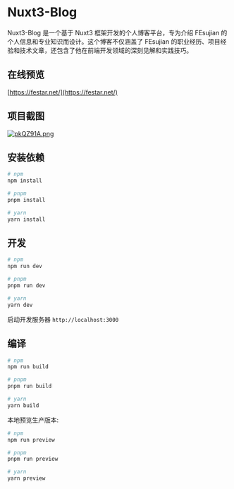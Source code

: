 # Nuxt3-Blog

Nuxt3-Blog 是一个基于 Nuxt3 框架开发的个人博客平台，专为介绍 FEsujian 的个人信息和专业知识而设计。这个博客不仅涵盖了 FEsujian 的职业经历、项目经验和技术文章，还包含了他在前端开发领域的深刻见解和实践技巧。

## 在线预览

[https://festar.net/](https://festar.net/)

## 项目截图

[![pkQZ91A.png](https://s21.ax1x.com/2024/05/23/pkQZ91A.png)](https://imgse.com/i/pkQZ91A)

## 安装依赖

```bash
# npm
npm install

# pnpm
pnpm install

# yarn
yarn install
```

## 开发

```bash
# npm
npm run dev

# pnpm
pnpm run dev

# yarn
yarn dev

```
启动开发服务器 `http://localhost:3000`

## 编译

```bash
# npm
npm run build

# pnpm
pnpm run build

# yarn
yarn build
```

本地预览生产版本:

```bash
# npm
npm run preview

# pnpm
pnpm run preview

# yarn
yarn preview
```